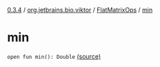 [0.3.4](../../index.md) / [org.jetbrains.bio.viktor](../index.md) / [FlatMatrixOps](index.md) / [min](.)

# min

`open fun min(): Double` [(source)](https://github.com/JetBrains-Research/viktor/blob/0.3.4/src/main/kotlin/org/jetbrains/bio/viktor/StridedMatrix.kt#L90)